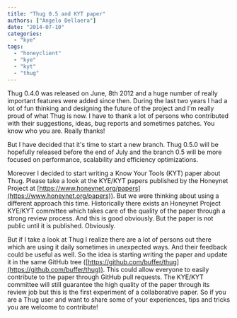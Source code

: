 ```yaml
---
title: "Thug 0.5 and KYT paper"
authors: ["Angelo Dellaera"]
date: "2014-07-10"
categories: 
  - "kye"
tags: 
  - "honeyclient"
  - "kye"
  - "kyt"
  - "thug"
---
```


Thug 0.4.0 was released on June, 8th 2012 and a huge number of really important features were added since then. During the last two years I had a lot of fun thinking and designing the future of the project and I'm really proud of what Thug is now. I have to thank a lot of persons who contributed with their suggestions, ideas, bug reports and sometimes patches. You know who you are. Really thanks!  

But I have decided that it's time to start a new branch. Thug 0.5.0 will be hopefully released before the end of July and the branch 0.5 will be more focused on performance, scalability and efficiency optimizations.  

Moreover I decided to start writing a Know Your Tools (KYT) paper about Thug. Please take a look at the KYE/KYT papers published by the Honeynet Project at [https://www.honeynet.org/papers](https://www.honeynet.org/papers)). But we were thinking about using a different approach this time. Historically there exists an Honeynet Project KYE/KYT committee which takes care of the quality of the paper through a strong review process. And this is good obviously. But the paper is not public until it is published. Obviously.  

But if I take a look at Thug I realize there are a lot of persons out there which are using it daily sometimes in unexpected ways. And their feedback could be useful as well. So the idea is starting writing the paper and update it in the same GitHub tree ([https://github.com/buffer/thug](https://github.com/buffer/thug)). This could allow everyone to easily contribute to the paper through GitHub pull requests. The KYE/KYT committee will still guarantee the high quality of the paper through its review job but this is the first experiment of a collaborative paper. So if you are a Thug user and want to share some of your experiences, tips and tricks you are welcome to contribute!
